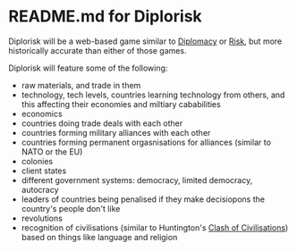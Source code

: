 # README.md for Diplorisk

Diplorisk will be a web-based game similar to [Diplomacy](https://en.wikipedia.org/wiki/Diplomacy_\(game\)) or [Risk](https://en.wikipedia.org/wiki/Risk_\(game\)),
but more historically accurate than either of those games.

Diplorisk will feature some of the following:

* raw materials, and trade in them
* technology, tech levels, countries learning technology from others, and this affecting their economies and miltiary cababilities
* economics
* countries doing trade deals with each other
* countries forming military alliances with each other
* countries forming permanent orgasnisations for alliances (similar to NATO or the EU)
* colonies
* client states
* different government systems: democracy, limited democracy, autocracy
* leaders of countries being penalised if they make decisiopons the country's people don't like
* revolutions
* recognition of civilisations (similar to Huntington's [Clash of Civilisations](https://en.wikipedia.org/wiki/Clash_of_Civilizations)) based on things like language and religion

